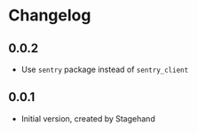 # Changelog

## 0.0.2

- Use `sentry` package instead of `sentry_client`

## 0.0.1

- Initial version, created by Stagehand
